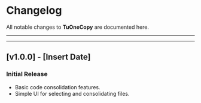 # Changelog

All notable changes to **TuOneCopy** are documented here.

---

<!--
## **[v2.0.0] - [Insert Date]**
### Added
- Advanced editing options for consolidated files.
- Enhanced space-removal functionality.
- Improved performance.

---

## **[v1.1.0] - [Insert Date]**
### Added
- Undo and redo functionality.
- Minor UI improvements.
-->

---

## **[v1.0.0] - [Insert Date]**

### Initial Release

- Basic code consolidation features.
- Simple UI for selecting and consolidating files.
